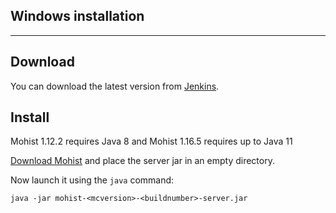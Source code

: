 ## Windows installation

---
Download
---

You can download the latest version from [Jenkins](https://ci.codemc.org/job/Mohist-Community/).

Install
---
Mohist 1.12.2 requires Java 8 and Mohist 1.16.5 requires up to Java 11

[Download Mohist](https://ci.codemc.org/job/Mohist-Community/) and place the server jar in an empty directory.

Now launch it using the `java` command:

```
java -jar mohist-<mcversion>-<buildnumber>-server.jar
```